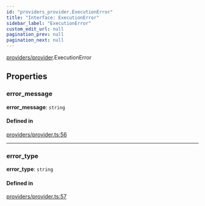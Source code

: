 ```yaml
---
id: "providers_provider.ExecutionError"
title: "Interface: ExecutionError"
sidebar_label: "ExecutionError"
custom_edit_url: null
pagination_prev: null
pagination_next: null
---
```


[providers/provider](../modules/providers_provider.md).ExecutionError

## Properties

### error\_message

 **error\_message**: `string`

#### Defined in

[providers/provider.ts:56](https://github.com/maxhr/near--near-api-js/blob/d8efa7d5/packages/near-api-js/src/providers/provider.ts#L56)

___

### error\_type

 **error\_type**: `string`

#### Defined in

[providers/provider.ts:57](https://github.com/maxhr/near--near-api-js/blob/d8efa7d5/packages/near-api-js/src/providers/provider.ts#L57)

